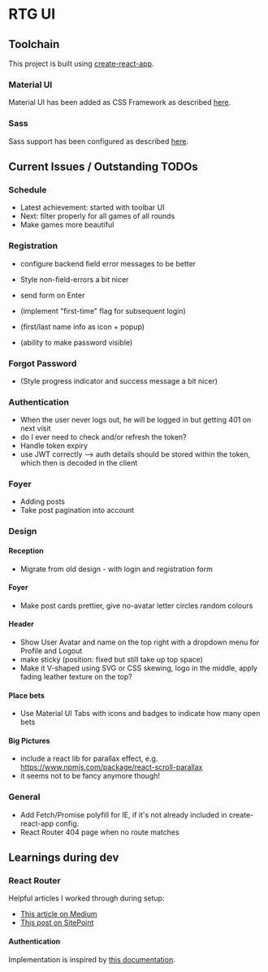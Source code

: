 # RTG UI

## Toolchain

This project is built using [create-react-app](https://github.com/facebookincubator/create-react-app).

### Material UI

Material UI has been added as CSS Framework as described [here](https://stackoverflow.com/a/44197904).

### Sass

Sass support has been configured as described [here](https://github.com/facebookincubator/create-react-app/blob/master/packages/react-scripts/template/README.md#adding-a-css-preprocessor-sass-less-etc).

## Current Issues / Outstanding TODOs

### Schedule

* Latest achievement: started with toolbar UI
* Next: filter properly for all games of all rounds
* Make games more beautiful

### Registration

* configure backend field error messages to be better
* Style non-field-errors a bit nicer
* send form on Enter

* (implement "first-time" flag for subsequent login)
* (first/last name info as icon + popup)
* (ability to make password visible)

### Forgot Password

* (Style progress indicator and success message a bit nicer)

### Authentication

* When the user never logs out, he will be logged in but getting 401 on next visit
* do I ever need to check and/or refresh the token?
* Handle token expiry
* use JWT correctly --> auth details should be stored within the token, which then is decoded in the client

### Foyer

* Adding posts
* Take post pagination into account

### Design

#### Reception
* Migrate from old design - with login and registration form

#### Foyer
* Make post cards prettier, give no-avatar letter circles random colours

#### Header
* Show User Avatar and name on the top right with a dropdown menu for Profile and Logout
* make sticky (position: fixed but still take up top space)
* Make it V-shaped using SVG or CSS skewing, logo in the middle, apply fading leather texture on the top?

#### Place bets
* Use Material UI Tabs with icons and badges to indicate how many open bets

#### Big Pictures
* include a react lib for parallax effect, e.g. https://www.npmjs.com/package/react-scroll-parallax
* it seems not to be fancy anymore though!

### General
* Add Fetch/Promise polyfill for IE, if it's not already included in create-react-app config.
* React Router 404 page when no route matches

## Learnings during dev

### React Router

Helpful articles I worked through during setup:
* [This article on Medium](https://medium.com/@pshrmn/a-simple-react-router-v4-tutorial-7f23ff27adf)
* [This post on SitePoint](https://www.sitepoint.com/react-router-v4-complete-guide/)

#### Authentication

Implementation is inspired by [this documentation](https://reacttraining.com/react-router/web/example/auth-workflow).
